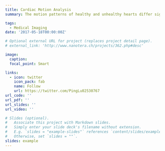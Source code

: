 ```yaml
---
title: Cardiac Motion Analysis
summary: The motion patterns of healthy and unhealthy hearts differ significantly over time. Unhealthy hearts have a motion similar to a balloon losing its elasticity. By recognising these spatio-temporal patterns in heart movement, doctors can identify unhealthy patterns and provide more effective treatment for patients.

tags:
  - Medical Imaging
date: '2017-05-18T00:00:00Z'

# Optional external URL for project (replaces project detail page). 
# external_link: 'http://www.nanotera.ch/projects/362.php#desc'

image:
  caption: 
  focal_point: Smart

links:
  - icon: twitter
    icon_pack: fab
    name: Follow
    url: https://twitter.com/PingLu02530767
url_code: ''
url_pdf: ''
url_slides: ''
url_video: ''

# Slides (optional).
#   Associate this project with Markdown slides.
#   Simply enter your slide deck's filename without extension.
#   E.g. `slides = "example-slides"` references `content/slides/example-slides.md`.
#   Otherwise, set `slides = ""`.
slides: example
---
```


